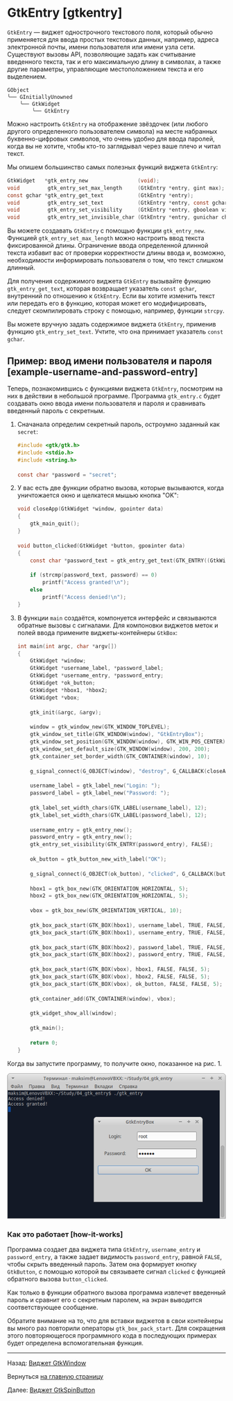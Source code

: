 # GtkEntry [gtkentry]

`GtkEntry` &mdash; виджет однострочного текстового поля, который обычно применяется для ввода простых текстовых данных, например, адреса электронной почты, имени пользователя или имени узла сети. Существуют вызовы API, позволяющие задать как считывание введенного текста, так и его максимальную длину в символах, а также другие параметры, управляющие местоположением текста и его выделением.

```nohighlight
GObject
╰── GInitiallyUnowned
    ╰── GtkWidget
        ╰── GtkEntry
```

Можно настроить `GtkEntry` на отображение звёздочек (или любого другого определенного пользователем символа) на месте набранных буквенно-цифровых символов, что очень удобно для ввода паролей, когда вы не хотите, чтобы кто-то заглядывал через ваше плечо и читал текст.

Мы опишем большинство самых полезных функций виджета `GtkEntry`:

```C
GtkWidget   *gtk_entry_new                (void);
void         gtk_entry_set_max_length     (GtkEntry *entry, gint max);
const gchar *gtk_entry_get_text           (GtkEntry *entry);
void         gtk_entry_set_text           (GtkEntry *entry, const gchar *text);
void         gtk_entry_set_visibility     (GtkEntry *entry, gboolean visible);
void         gtk_entry_set_invisible_char (GtkEntry *entry, gunichar ch);
```

Вы можете создавать `GtkEntry` с помощью функции `gtk_entry_new`. Функцией `gtk_entry_set_max_length` можно настроить ввод текста фиксированной длины. Ограничение ввода определенной длинной текста избавит вас от проверки корректности длины ввода и, возможно, необходимости информировать пользователя о том, что текст слишком длинный.

Для получения содержимого виджета `GtkEntry` вызывайте функцию `gtk_entry_get_text`, которая возвращает указатель `const gchar`, внутренний по отношению к `GtkEntry`. Если вы хотите изменить текст или передать его в функцию, которая может его модифицировать, следует скомпилировать строку с помощью, например, функции `strcpy`.

Вы можете вручную задать содержимое виджета `GtkEntry`, применив функцию `gtk_entry_set_text`. Учтите, что она принимает указатель `const gchar`.

## Пример: ввод имени пользователя и пароля [example-username-and-password-entry]

Теперь, познакомившись с функциями виджета `GtkEntry`, посмотрим на них в действии в небольшой программе. Программа `gtk_entry.c` будет создавать окно ввода имени пользователя и пароля и сравнивать введенный пароль с секретным.

1. Сначанала определим секретный пароль, остроумно заданный как `secret`:

    ```C
    #include <gtk/gtk.h>
    #include <stdio.h>
    #include <string.h>

    const char *password = "secret";
    ```

2. У вас есть две функции обратно вызова, которые вызываются, когда уничтожается окно и щелкатеся мышью кнопка "OK":

    ```C
    void closeApp(GtkWidget *window, gpointer data)
    {
        gtk_main_quit();
    }

    void button_clicked(GtkWidget *button, gpoвinter data)
    {
        const char *password_text = gtk_entry_get_text(GTK_ENTRY((GtkWidget *)data));

        if (strcmp(password_text, password) == 0)
            printf("Access granted!\n");
        else
            printf("Access denied!\n");
    }
    ```

3. В функции `main` создаётся, компонуется интерфейс и связываются обратные вызовы с сигналами. Для компоновки виджетов меток и полей ввода примените виджеты-контейнеры `GtkBox`:

    ```C
    int main(int argc, char *argv[])
    {
        GtkWidget *window;
        GtkWidget *username_label, *password_label;
        GtkWidget *username_entry, *password_entry;
        GtkWidget *ok_button;
        GtkWidget *hbox1, *hbox2;
        GtkWidget *vbox;

        gtk_init(&argc, &argv);

        window = gtk_window_new(GTK_WINDOW_TOPLEVEL);
        gtk_window_set_title(GTK_WINDOW(window), "GtkEntryBox");
        gtk_window_set_position(GTK_WINDOW(window), GTK_WIN_POS_CENTER);
        gtk_window_set_default_size(GTK_WINDOW(window), 200, 200);
        gtk_container_set_border_width(GTK_CONTAINER(window), 10);

        g_signal_connect(G_OBJECT(window), "destroy", G_CALLBACK(closeApp), NULL);

        username_label = gtk_label_new("Login: ");
        password_label = gtk_label_new("Password: ");

        gtk_label_set_width_chars(GTK_LABEL(username_label), 12);
        gtk_label_set_width_chars(GTK_LABEL(password_label), 12);

        username_entry = gtk_entry_new();
        password_entry = gtk_entry_new();
        gtk_entry_set_visibility(GTK_ENTRY(password_entry), FALSE);

        ok_button = gtk_button_new_with_label("OK");

        g_signal_connect(G_OBJECT(ok_button), "clicked", G_CALLBACK(button_clicked), password_entry);

        hbox1 = gtk_box_new(GTK_ORIENTATION_HORIZONTAL, 5);
        hbox2 = gtk_box_new(GTK_ORIENTATION_HORIZONTAL, 5);

        vbox = gtk_box_new(GTK_ORIENTATION_VERTICAL, 10);

        gtk_box_pack_start(GTK_BOX(hbox1), username_label, TRUE, FALSE, 5);
        gtk_box_pack_start(GTK_BOX(hbox1), username_entry, TRUE, FALSE, 5);

        gtk_box_pack_start(GTK_BOX(hbox2), password_label, TRUE, FALSE, 5);
        gtk_box_pack_start(GTK_BOX(hbox2), password_entry, TRUE, FALSE, 5);

        gtk_box_pack_start(GTK_BOX(vbox), hbox1, FALSE, FALSE, 5);
        gtk_box_pack_start(GTK_BOX(vbox), hbox2, FALSE, FALSE, 5);
        gtk_box_pack_start(GTK_BOX(vbox), ok_button, FALSE, FALSE, 5);

        gtk_container_add(GTK_CONTAINER(window), vbox);

        gtk_widget_show_all(window);

        gtk_main();

        return 0;
    }
    ```

Когда вы запустите программу, то получите окно, показанное на рис. 1.

![Рис. 1. Ввод имени пользователя и пароля, используя GtkEntry](images/gtk_entry.png)

### Как это работает [how-it-works]

Программа создает два виджета типа `GtkEntry`, `username_entry` и `password_entry`, а также задает видимость `password_entry`, равной `FALSE`, чтобы скрыть введенный пароль. Затем она формирует кнопку `GtkButton`, с помощью которой вы связываете сигнал `clicked` с функцией обратного вызова `button_clicked`.

Как только в функции обратного вызова программа извлечет введенный пароль и сравнит его с секретным паролем, на экран выводится соответствующее сообщение.

Обратите внимание на то, что для вставки виджетов в свои контейнеры вы много раз повторили операторы `gtk_box_pack_start`. Для сокращения этого повторяющегося программного кода в последующих примерах будет определена вспомогательная функция.


----------

Назад: [Виджет GtkWindow](06-widgets-gtkwindow.html)

Вернуться  [на главную страницу](../../index.html)

Далее: [Виджет GtkSpinButton](08-widgets-gtkspinbutton.html)
